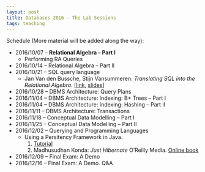 ```yaml
---
layout: post
title: Databases 2016 – The Lab Sessions
tags: teaching
---
```


Schedule (More material will be added along the way):

* 2016/10/07 – **Relational Algebra – Part I**
    * Performing RA Queries
* 2016/10/14 – Relational Algebra – Part II
* 2016/10/21 – SQL query language
    * Jan Van den Bussche, Stijn Vansummeren: *Translating SQL into the Relational Algebra*. [[link](http://cs.ulb.ac.be/public/_media/teaching/infoh417/sql2alg_eng.pdf), [slides](http://cs.ulb.ac.be/public/_media/teaching/infoh417/01_-_sql2alg-sol-slides.pdf)]
* 2016/10/28 – DBMS Architecture: Query Plans
* 2016/11/04 – DBMS Architecture: Indexing: B+ Trees – Part I
* 2016/11/04 – DBMS Architecture: Indexing: Hashing – Part II
* 2016/11/11 – DBMS Architecture: Transactions
* 2016/11/18 – Conceptual Data Modelling – Part I
* 2016/11/25 – Conceptual Data Modelling – Part II
* 2016/12/02 – Querying and Programming Languages
    * Using a Persitency Framework in Java.  
        1. [Tutorial](https://github.com/jackbergus/javahibernateexample)
        2. Madhusudhan Konda: *Just Hibernate* O’Reilly Media. [Online book](https://www.safaribooksonline.com/library/view/just-hibernate/9781449334369/)
* 2016/12/09 – Final Exam: A Demo
* 2016/12/16 – Final Exam: A Demo. Q&A
